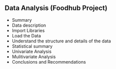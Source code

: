 ## Data Analysis (Foodhub Project)
* Summary
* Data description
* Import Libraries
* Load the Data
* Understand the structure and details of the data
* Statistical summary
* Univariate Analysis
* Mulitivariate Analysis
* Conclusions and Recommendations 

